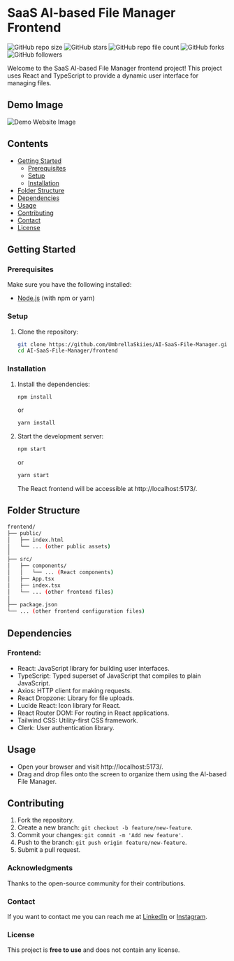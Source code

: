 # SaaS AI-based File Manager Frontend

![GitHub repo size](https://img.shields.io/github/repo-size/UmbrellaSkiies/AI-SaaS-File-Manager)
![GitHub stars](https://img.shields.io/github/stars/UmbrellaSkiies/AI-SaaS-File-Manager?style=social)
![GitHub repo file count](https://img.shields.io/github/directory-file-count/UmbrellaSkiies/AI-SaaS-File-Manager)
![GitHub forks](https://img.shields.io/github/forks/UmbrellaSkiies/AI-SaaS-File-Manager?style=social)
![GitHub followers](https://img.shields.io/github/followers/UmbrellaSkiies?label=Followers&logoColor=blue&style=flat)

Welcome to the SaaS AI-based File Manager frontend project! This project uses React and TypeScript to provide a dynamic user interface for managing files.

## Demo Image
![Demo Website Image](Demo_Image/demo.png)

## Contents
* [Getting Started](#getting-started)
  * [Prerequisites](#prerequisites)
  * [Setup](#setup)
  * [Installation](#installation)
* [Folder Structure](#folder-structure)
* [Dependencies](#dependencies)
* [Usage](#usage)
* [Contributing](#contributing)
* [Contact](#contact)
* [License](#license)

## Getting Started

### Prerequisites

Make sure you have the following installed:

- [Node.js](https://nodejs.org/) (with npm or yarn)

### Setup

1. Clone the repository:

   ```bash
   git clone https://github.com/UmbrellaSkiies/AI-SaaS-File-Manager.git
   cd AI-SaaS-File-Manager/frontend

### Installation

1. Install the dependencies:

    ```bash
    npm install
    ```

     or

    ```bash
    yarn install
    ```

2. Start the development server:

    ```bash
    npm start
    ```
  
    or
  
    ```bash
    yarn start
    ```

    The React frontend will be accessible at http://localhost:5173/.


## Folder Structure

  ```bash
  frontend/
  ├── public/
  │   ├── index.html
  │   └── ... (other public assets)
  │
  ├── src/
  │   ├── components/
  │   │   └── ... (React components)
  │   ├── App.tsx
  │   ├── index.tsx
  │   └── ... (other frontend files)
  │
  ├── package.json
  └── ... (other frontend configuration files)
  ```


## Dependencies

### Frontend:

  * React: JavaScript library for building user interfaces.
  * TypeScript: Typed superset of JavaScript that compiles to plain JavaScript.
  * Axios: HTTP client for making requests.
  * React Dropzone: Library for file uploads.
  * Lucide React: Icon library for React.
  * React Router DOM: For routing in React applications.
  * Tailwind CSS: Utility-first CSS framework.
  * Clerk: User authentication library.


## Usage

  * Open your browser and visit http://localhost:5173/.
  * Drag and drop files onto the screen to organize them using the AI-based File Manager.


## Contributing

  1. Fork the repository.
  2. Create a new branch: `git checkout -b feature/new-feature`.
  3. Commit your changes: `git commit -m 'Add new feature'`.
  4. Push to the branch: `git push origin feature/new-feature`.
  5. Submit a pull request.


### Acknowledgments

Thanks to the open-source community for their contributions.


### Contact

If you want to contact me you can reach me at [LinkedIn](https://linkedin.com/in/neo-titebe-120536254) or [Instagram](https://instagram.com/9teen_99).


### License

This project is **free to use** and does not contain any license.
